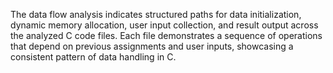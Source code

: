 The data flow analysis indicates structured paths for data initialization, dynamic memory allocation, user input collection, and result output across the analyzed C code files. Each file demonstrates a sequence of operations that depend on previous assignments and user inputs, showcasing a consistent pattern of data handling in C.